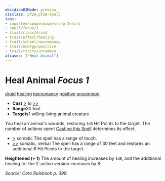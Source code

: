```yaml
---
obsidianUIMode: preview
cssclass: pf2e,pf2e-spell
tags:
- imported/compendium/src/pf2e/crb
- spell/focus/1
- trait/class/druid
- trait/effect/healing
- trait/school/necromancy
- trait/energy/positive
- trait/rarity/uncommon
aliases: ["Heal Animal"]
---
```

# Heal Animal *Focus 1*   
[druid](rules/traits/druid.md)  [healing](healing.md)  [necromancy](necromancy.md)  [positive](positive.md)  [uncommon](uncommon.md)  

- **Cast** [>](chapter-9-playing-the-game.md#Actions "Single Action") to [>>](chapter-9-playing-the-game.md#Actions "Two-Action") 
- **Range**30 foot
- **Targets**1 willing living animal creature

You heal an animal's wounds, restoring `1d8` Hit Points to the target. The number of actions spent [Casting this Spell](cast-a-spell.md) determines its effect.

- [>](chapter-9-playing-the-game.md#Actions "Single Action") somatic The spell has a range of touch.
- [>>](chapter-9-playing-the-game.md#Actions "Two-Action") somatic, verbal The spell has a range of 30 feet and restores an additional 8 Hit Points to the target.

**Heightened (+ 1)** The amount of healing increases by `1d8`, and the additional healing for the 2-action version increases by 8.

*Source: Core Rulebook p. 399*